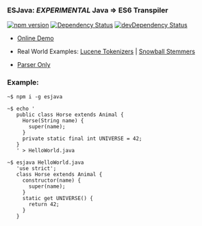 ### ESJava: *EXPERIMENTAL* Java => ES6 Transpiler
[![npm version](https://badge.fury.io/js/esjava.svg)](http://badge.fury.io/js/esjava)
[![Dependency Status](https://david-dm.org/mazko/esjava.svg)](https://david-dm.org/mazko/esjava)
[![devDependency Status](https://david-dm.org/mazko/esjava/dev-status.svg)](https://david-dm.org/mazko/esjava#info=devDependencies)

- [Online Demo](http://mazko.github.io/ESJava)

- Real World Examples: [Lucene Tokenizers](http://mazko.github.io/blog/posts/2015/10/21/kak-perestat-bespokoitsia-i-nachat-portirovat/) | [Snowball Stemmers](https://github.com/mazko/jssnowball)

- [Parser Only](http://mazko.github.io/jsjavaparser)


### Example:

    ~$ npm i -g esjava

    ~$ echo '
       public class Horse extends Animal {
         Horse(String name) {
           super(name);
         }
         private static final int UNIVERSE = 42;
       }
       ' > HelloWorld.java

    ~$ esjava HelloWorld.java
       'use strict';
       class Horse extends Animal {
         constructor(name) {
           super(name);
         }
         static get UNIVERSE() {
           return 42;
         }
       }